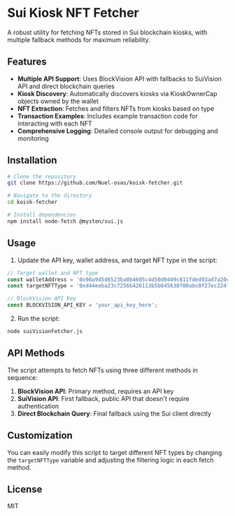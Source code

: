 # Sui Kiosk NFT Fetcher

A robust utility for fetching NFTs stored in Sui blockchain kiosks, with multiple fallback methods for maximum reliability.

## Features

- **Multiple API Support**: Uses BlockVision API with fallbacks to SuiVision API and direct blockchain queries
- **Kiosk Discovery**: Automatically discovers kiosks via KioskOwnerCap objects owned by the wallet
- **NFT Extraction**: Fetches and filters NFTs from kiosks based on type
- **Transaction Examples**: Includes example transaction code for interacting with each NFT
- **Comprehensive Logging**: Detailed console output for debugging and monitoring

## Installation

```bash
# Clone the repository
git clone https://github.com/Nuel-osas/koisk-fetcher.git

# Navigate to the directory
cd koisk-fetcher

# Install dependencies
npm install node-fetch @mysten/sui.js
```

## Usage

1. Update the API key, wallet address, and target NFT type in the script:

```javascript
// Target wallet and NFT type
const walletAddress = '0x98a945d6523ba0b4685c4d50d0449c811fded93ad7a20cf2d61af6a6fd4d4d0b';
const targetNFTType = '0xd44eeba23c7256b426113b5b645638f00abc0f27ec224f7286be6f9853df8a5a::_sudoz_artifacts::Nft';

// BlockVision API Key
const BLOCKVISION_API_KEY = 'your_api_key_here';
```

2. Run the script:

```bash
node suiVisionFetcher.js
```

## API Methods

The script attempts to fetch NFTs using three different methods in sequence:

1. **BlockVision API**: Primary method, requires an API key
2. **SuiVision API**: First fallback, public API that doesn't require authentication
3. **Direct Blockchain Query**: Final fallback using the Sui client directly

## Customization

You can easily modify this script to target different NFT types by changing the `targetNFTType` variable and adjusting the filtering logic in each fetch method.

## License

MIT
